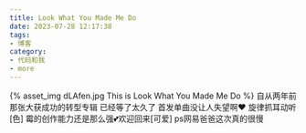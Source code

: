 ```yaml
---
title: Look What You Made Me Do
date: 2023-07-28 12:17:38
tags:
- 博客
category:
- 代码和我
- more
---
```

{% asset_img dLAfen.jpg This is Look What You Made Me Do %}
自从两年前那张大获成功的转型专辑 已经等了太久了 首发单曲没让人失望啊❤️ 旋律抓耳动听[色] 霉的创作能力还是那么强💕欢迎回来[可爱] ps网易爸爸这次真的很慢